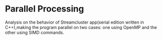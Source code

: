 # Parallel Processing

Analysis on the behavior of Streamcluster app(serial edition written in C++),making the program parallel on two cases:
one using OpenMP and the other using SIMD commands. 	
